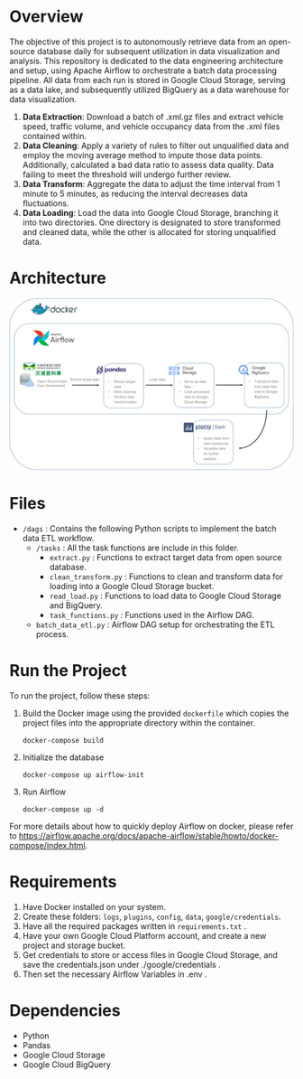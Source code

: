 # Overview

The objective of this project is to autonomously retrieve data from an open-source database daily for subsequent utilization in data visualization and analysis. This repository is dedicated to the data engineering architecture and setup, using Apache Airflow to orchestrate a batch data processing pipeline. All data from each run is stored in Google Cloud Storage, serving as a data lake, and subsequently utilized BigQuery as a data warehouse for data visualization.

1. **Data Extraction**: Download a batch of .xml.gz files and extract vehicle speed, traffic volume, and vehicle occupancy data from the .xml files contained within.
2. **Data Cleaning**: Apply a variety of rules to filter out unqualified data and employ the moving average method to impute those data points. Additionally, calculated a bad data ratio to assess data quality. Data failing to meet the threshold will undergo further review.
3. **Data Transform**: Aggregate the data to adjust the time interval from 1 minute to 5 minutes, as reducing the interval decreases data fluctuations.
4. **Data Loading**: Load the data into Google Cloud Storage, branching it into two directories. One directory is designated to store transformed and cleaned data, while the other is allocated for storing unqualified data.

# Architecture

![architecture.png](/assets/architecture.png)
# Files

- `/dags` : Contains the following Python scripts to implement the batch data ETL workflow.
    - `/tasks` : All the task functions are include in this folder.
        - `extract.py` : Functions to extract target data from open source database.
        - `clean_transform.py` : Functions to clean and transform data for loading into a Google Cloud Storage bucket.
        - `read_load.py` : Functions to load data to Google Cloud Storage and BigQuery.
        - `task_functions.py` : Functions used in the Airflow DAG.
    - `batch_data_etl.py` : Airflow DAG setup for orchestrating the ETL process.

# Run the Project

To run the project, follow these steps:

1. Build the Docker image using the provided `dockerfile` which copies the project files into the appropriate directory within the container.
    
    ```
    docker-compose build
    ```
    
2. Initialize the database
    
    ```
    docker-compose up airflow-init
    ```
    
3. Run Airflow
    
    ```
    docker-compose up -d
    ```

For more details about how to quickly deploy Airflow on docker, please refer to https://airflow.apache.org/docs/apache-airflow/stable/howto/docker-compose/index.html.
# Requirements

1. Have Docker installed on your system.
2. Create these folders: `logs`, `plugins`, `config`, `data`, `google/credentials`.
3. Have all the required packages written in `requirements.txt` .
4. Have your own Google Cloud Platform account, and create a new project and storage bucket.
5. Get credentials to store or access files in Google Cloud Storage, and save the credentials.json under ./google/credentials .
6. Then set the necessary Airflow Variables in .env .

# Dependencies

- Python
- Pandas
- Google Cloud Storage
- Google Cloud BigQuery
